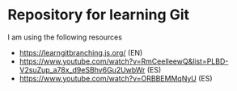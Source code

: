 # Repository for learning Git

I am using the following resources
- https://learngitbranching.js.org/ (EN)
- https://www.youtube.com/watch?v=RmCeelleewQ&list=PLBD-V2suZup_a78x_d9eSBhv6Gu2UwbWr (ES)
- https://www.youtube.com/watch?v=ORBBEMMqNyU (ES)
